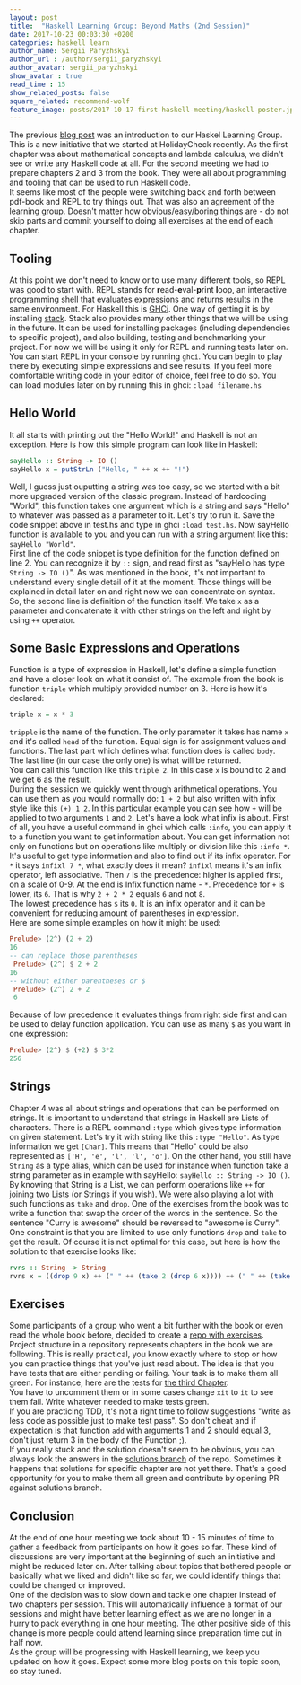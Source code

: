 ```yaml
---
layout: post
title:  "Haskell Learning Group: Beyond Maths (2nd Session)"
date: 2017-10-23 00:03:30 +0200
categories: haskell learn
author_name: Sergii Paryzhskyi
author_url : /author/sergii_paryzhskyi
author_avatar: sergii_paryzhskyi
show_avatar : true
read_time : 15
show_related_posts: false
square_related: recommend-wolf
feature_image: posts/2017-10-17-first-haskell-meeting/haskell-poster.jpg
---
```


The previous [blog post][previous-blog-post] was an introduction to our Haskel Learning Group. This is a new initiative that we started at HolidayCheck recently. As the first chapter was about mathematical concepts and lambda calculus, we didn't see or write any Haskell code at all. For the second meeting we had to prepare chapters 2 and 3 from the book. They were all about programming and tooling that can be used to run Haskell code.  
It seems like most of the people were switching back and forth between pdf-book and REPL to try things out. That was also an agreement of the learning group. Doesn't matter how obvious/easy/boring things are - do not skip parts and commit yourself to doing all exercises at the end of each chapter.

[previous-blog-post]: http://techblog.holidaycheck.com/post/2017/10/17/first-haskell-meeting

## Tooling
At this point we don't need to know or to use many different tools, so REPL was good to start with. REPL stands for **r**ead-**e**val-**p**rint **l**oop, an interactive programming shell that evaluates expressions and returns results in the same environment. For Haskell this is [GHCi][ghci]. One way of getting it is by installing [stack][stack]. Stack also provides many other things that we will be using in the future. It can be used for installing packages (including dependencies to specific project), and also building, testing and benchmarking your project.
For now we will be using it only for REPL and running tests later on.
You can start REPL in your console by running `ghci`. You can begin to play there by executing simple expressions and see results. If you feel more comfortable writing code in your editor of choice, feel free to do so. You can load modules later on by running this in ghci: `:load filename.hs`

[ghci]: https://docs.haskellstack.org/en/stable/ghci/
[stack]: https://docs.haskellstack.org/en/stable/README/

## Hello World

It all starts with printing out the "Hello World!" and Haskell is not an exception. Here is how this simple program can look like in Haskell:
```haskell
sayHello :: String -> IO ()
sayHello x = putStrLn ("Hello, " ++ x ++ "!")
```

Well, I guess just ouputting a string was too easy, so we started with a bit more upgraded version of the classic program. Instead of hardcoding "World", this function takes one argument which is a string and says "Hello" to whatever was passed as a parameter to it. 
Let's try to run it. Save the code snippet above in test.hs and type in ghci `:load test.hs`. Now sayHello function is available to you and you can run with a string argument like this: `sayHello "World"`.  
First line of the code snippet is type definition for the function defined on line 2. You can recognize it by `::` sign, and read first as "sayHello has type `String -> IO ()`". As was mentioned in the book, it's not important to understand every single detail of it at the moment. Those things will be explained in detail later on and right now we can concentrate on syntax.  
So, the second line is definition of the function itself. We take `x` as a parameter and concatenate it with other strings on the left and right by using `++` operator.

## Some Basic Expressions and Operations

Function is a type of expression in Haskell, let's define a simple function and have a closer look on what it consist of. The example from the book is function `triple` which multiply provided number on 3. Here is how it's declared:
```haskell
triple x = x * 3
```

`tripple` is the name of the function. The only parameter it takes has name `x` and it's called `head` of the function. Equal sign is for assignment values and functions. The last part which defines what function does is called `body`. The last line (in our case the only one) is what will be returned.  
You can call this function like this `triple 2`. In this case `x` is bound to 2 and we get 6 as the result.  
During the session we quickly went through arithmetical operations. You can use them as you would normally do: `1 + 2`  but also written with infix style like this `(+) 1 2`. In this particular example you can see how `+` will be applied to two arguments `1` and `2`. Let's have a look what infix is about. First of all, you have a useful command in ghci which calls `:info`, you can apply it to a function you want to get information about. You can get information not only on functions but on operations like multiply or division like this `:info *`. It's useful to get type information and also to find out if its infix operator. For `*` it says `infixl 7 *`, what exactly does it mean? `infixl` means it's an infix operator, left associative. Then `7` is the precedence: higher is applied first, on a scale of 0-9. At the end is Infix function name - `*`. Precedence for `+` is lower, its `6`. That is why `2 + 2 * 2` equals `6` and not `8`.  
The lowest precedence has `$` its `0`. It is an infix operator and it can be convenient for reducing amount of parentheses in expression.  
Here are some simple examples on how it might be used:
```haskell
Prelude> (2^) (2 + 2)
16
-- can replace those parentheses
 Prelude> (2^) $ 2 + 2
16
-- without either parentheses or $
 Prelude> (2^) 2 + 2
 6
```

Because of low precedence it evaluates things from right side first and can be used to delay function application. You can use as many `$` as you want in one expression:
```haskell
Prelude> (2^) $ (+2) $ 3*2
256
```

## Strings

Chapter 4 was all about strings and operations that can be performed on strings. It is important to understand that strings in Haskell are Lists of characters. There is a REPL command `:type` which gives type information on given statement. Let's try it with string like this `:type "Hello"`. As type information we get `[Char]`. This means that "Hello" could be also represented as `['H', 'e', 'l', 'l', 'o']`. On the other hand, you still have `String` as a type alias, which can be used for instance when function take a string parameter as in example with sayHello: `sayHello :: String -> IO ()`.  
By knowing that String is a List, we can perform operations like `++` for joining two Lists (or Strings if you wish). We were also playing a lot with such functions as `take` and `drop`. One of the exercises from the book was to write a function that swap the order of the words in the sentence. So the sentence "Curry is awesome" should be reversed to "awesome is Curry". One constraint is that you are limited to use only functions `drop` and `take` to get the result. Of course it is not optimal for this case, but here is how the solution to that exercise looks like:

```haskell
rvrs :: String -> String
rvrs x = ((drop 9 x) ++ (" " ++ (take 2 (drop 6 x)))) ++ (" " ++ (take 5 x))
```



## Exercises

Some participants of a group who went a bit further with the book or even read the whole book before, decided to create a [repo with exercises][repo-exercises]. Project structure in a repository represents chapters in the book we are following. This is really practical, you know exactly where to stop or how you can practice things that you've just read about.
The idea is that you have tests that are either pending or failing. Your task is to make them all green. For instance, here are the tests for [the third Chapter][chapter3-exercises].  
You have to uncomment them or in some cases change `xit` to `it` to see them fail. Write whatever needed to make tests green.  
If you are practicing TDD, it's not a right time to follow suggestions "write as less code as possible just to make test pass". So don't cheat and if expectation is that function `add` with arguments 1 and 2 should equal 3, don't just return 3 in the body of the Function ;).  
If you really stuck and the solution doesn't seem to be obvious, you can always look the answers in the [solutions branch][solutions] of the repo. Sometimes it happens that solutions for specific chapter are not yet there. That's a good opportunity for you to make them all green and contribute by opening PR against solutions branch.

[repo-exercises]: https://github.com/yannick-cw/haskell_katas
[chapter3-exercises]: https://github.com/yannick-cw/haskell_katas/blob/master/test/Chapter3/ExercisesSpec.hs
[solutions]: https://github.com/yannick-cw/haskell_katas/tree/solutions

## Conclusion

At the end of one hour meeting we took about 10 - 15 minutes of time to gather a feedback from participants on how it goes so far. These kind of discussions are very important at the beginning of such an initiative and might be reduced later on. After talking about topics   that bothered people or basically what we liked and didn't like so far, we could identify things that could be changed or improved.  
One of the decision was to slow down and tackle one chapter instead of two chapters per session. This will automatically influence a format of our sessions and might have better learning effect as we are no longer in a hurry to pack everything in one hour meeting. The other positive side of this change is more people could attend learning since preparation time cut in half now.  
As the group will be progressing with Haskell learning, we keep you updated on how it goes. Expect some more blog posts on this topic soon, so stay tuned.
